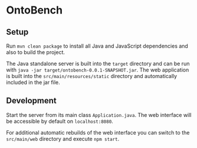 # OntoBench

## Setup
Run `mvn clean package` to install all Java and JavaScript dependencies and also to build the project.

The Java standalone server is built into the `target` directory and can be run with `java -jar target/ontobench-0.0.1-SNAPSHOT.jar`.
The web application is built into the `src/main/resources/static` directory and automatically included in the jar file.

## Development
Start the server from its main class `Application.java`.
The web interface will be accessible by default on `localhost:8080`.

For additional automatic rebuilds of the web interface you can switch to the `src/main/web` directory and execute `npm start`.
